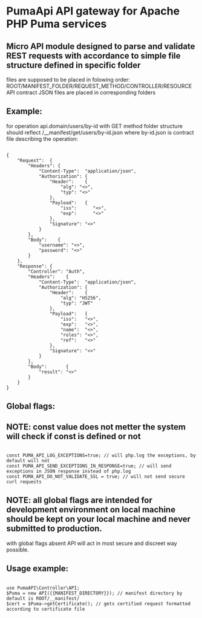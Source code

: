 # PumaApi API gateway for Apache PHP Puma services

## Micro API module designed to parse and validate REST requests with accordance to simple file structure defined in specific folder

<p>files are supposed to be placed in folowing order: ROOT/MANIFEST_FOLDER/REQUEST_METHOD/CONTROLLER/RESOURCE
API contract JSON files are placed in corresponding folders</p>

## Example:
for operation api.domain/users/by-id 
with GET method
folder structure should reflect
/__manifest/get/users/by-id.json
where by-id.json is contract file describing the operation:
<pre><code>
{
	"Request":  {
		"Headers": {
			"Content-Type":  "application/json",
			"Authorization": {
				"Header":    {
					"alg": "<<validAlgorithm>>",
					"typ": "<<validTokenType>>"
				},
				"Payload":   {
					"iss":      "<<validIssuer>>",
					"exp":      "<<validUnixTimestamp>>"
				},
				"Signature": "<<validSignature>>"
			}
		},
		"Body":    {
			"username": "<<notEmptyString>>",
			"password": "<<notEmptyString>>"
		}
	},
	"Response": {
		"Controller": "Auth",
		"Headers":    {
			"Content-Type":  "application/json",
			"Authorization": {
				"Header":    {
					"alg": "HS256",
					"typ": "JWT"
				},
				"Payload":   {
					"iss":   "<<validIssuer>>",
					"exp":   "<<validUnixTimestamp>>",
					"name":  "<<applicantName>>",
					"roles": "<<applicantRoles>>",
					"ref":   "<<refreshToken>>"
				},
				"Signature": "<<valid_signature>>"
			}
		},
		"Body":       {
			"result": "<<operationResult>>"
		}
	}
}</code></pre>


## Global flags:
## NOTE: const value does not metter the system will check if const is defined or not
<pre><code>
const PUMA_API_LOG_EXCEPTIONS=true; // will php.log the exceptions, by default will not
const PUMA_API_SEND_EXCEPTIONS_IN_RESPONSE=true; // will send exceptions in JSON response instead of php.log
const PUMA_API_DO_NOT_VALIDATE_SSL = true; // will not send secure curl requests
</code></pre>

## NOTE: all global flags are intended for development environment on local machine should be kept on your local machine and never submitted to production.
with global flags absent API will act in most secure and discreet way possible.

## Usage example:
<pre><code>
use PumaAPI\Controller\API;
$Puma = new API({{MANIFEST_DIRECTORY}}); // manifest directory by default is ROOT/__manifest/
$cert = $Puma->getCertificate(); // gets certified request formatted according to certificate file
</code></pre>


